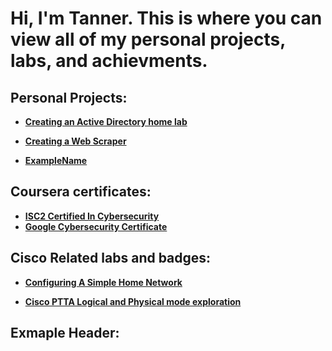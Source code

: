 <h1>Hi, I'm Tanner. This is where you can view all of my personal projects, labs, and achievments.


<h2>Personal Projects:</h2>

- <b>[Creating an Active Directory home lab](https://github.com/TannerHollaway/ActiveDirectoryLab)</b>
  
- <b>[Creating a Web Scraper](https://github.com/TannerHollaway/Creating-A-Web-Scraper)</b>

- <b>[ExampleName](ExampleLink)</b>








<h2>Coursera certificates:</h2>

- <b>[ISC2 Certified In Cybersecurity](https://www.coursera.org/account/accomplishments/specialization/6KL3P63V43AD?utm_source=link&utm_medium=certificate&utm_content=cert_image&utm_campaign=sharing_cta&utm_product=s12n)</b>
- <b>[Google Cybersecurity Certificate](https://coursera.org/share/af35d9bb6d110b27af8ecb5c22683392)</b>



<h2>Cisco Related labs and badges:</h2>

- <b>[Configuring A Simple Home Network](https://github.com/TannerHollaway/CiscoPacketTracer)</b>

- <b>[Cisco PTTA Logical and Physical mode exploration](ExampleLink)</b>









<h2>Exmaple Header:</h2>
